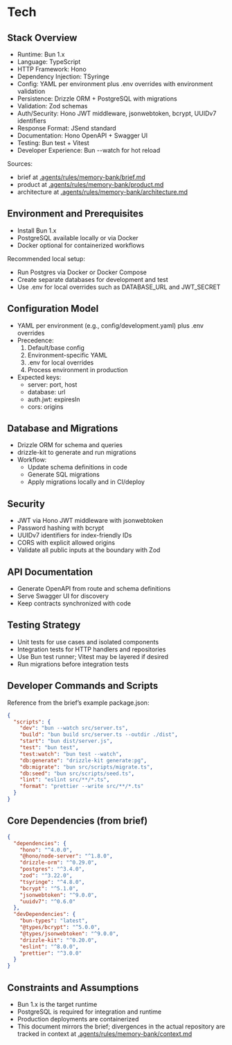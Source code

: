 # Tech

## Stack Overview
- Runtime: Bun 1.x
- Language: TypeScript
- HTTP Framework: Hono
- Dependency Injection: TSyringe
- Config: YAML per environment plus .env overrides with environment validation
- Persistence: Drizzle ORM + PostgreSQL with migrations
- Validation: Zod schemas
- Auth/Security: Hono JWT middleware, jsonwebtoken, bcrypt, UUIDv7 identifiers
- Response Format: JSend standard
- Documentation: Hono OpenAPI + Swagger UI
- Testing: Bun test + Vitest
- Developer Experience: Bun --watch for hot reload

Sources:
- brief at [.agents/rules/memory-bank/brief.md](.agents/rules/memory-bank/brief.md)
- product at [.agents/rules/memory-bank/product.md](.agents/rules/memory-bank/product.md)
- architecture at [.agents/rules/memory-bank/architecture.md](.agents/rules/memory-bank/architecture.md)

## Environment and Prerequisites
- Install Bun 1.x
- PostgreSQL available locally or via Docker
- Docker optional for containerized workflows

Recommended local setup:
- Run Postgres via Docker or Docker Compose
- Create separate databases for development and test
- Use .env for local overrides such as DATABASE_URL and JWT_SECRET

## Configuration Model
- YAML per environment (e.g., config/development.yaml) plus .env overrides
- Precedence:
  1. Default/base config
  2. Environment-specific YAML
  3. .env for local overrides
  4. Process environment in production
- Expected keys:
  - server: port, host
  - database: url
  - auth.jwt: expiresIn
  - cors: origins

## Database and Migrations
- Drizzle ORM for schema and queries
- drizzle-kit to generate and run migrations
- Workflow:
  - Update schema definitions in code
  - Generate SQL migrations
  - Apply migrations locally and in CI/deploy

## Security
- JWT via Hono JWT middleware with jsonwebtoken
- Password hashing with bcrypt
- UUIDv7 identifiers for index-friendly IDs
- CORS with explicit allowed origins
- Validate all public inputs at the boundary with Zod

## API Documentation
- Generate OpenAPI from route and schema definitions
- Serve Swagger UI for discovery
- Keep contracts synchronized with code

## Testing Strategy
- Unit tests for use cases and isolated components
- Integration tests for HTTP handlers and repositories
- Use Bun test runner; Vitest may be layered if desired
- Run migrations before integration tests

## Developer Commands and Scripts
Reference from the brief’s example package.json:

```json
{
  "scripts": {
    "dev": "bun --watch src/server.ts",
    "build": "bun build src/server.ts --outdir ./dist",
    "start": "bun dist/server.js",
    "test": "bun test",
    "test:watch": "bun test --watch",
    "db:generate": "drizzle-kit generate:pg",
    "db:migrate": "bun src/scripts/migrate.ts",
    "db:seed": "bun src/scripts/seed.ts",
    "lint": "eslint src/**/*.ts",
    "format": "prettier --write src/**/*.ts"
  }
}
```

## Core Dependencies (from brief)
```json
{
  "dependencies": {
    "hono": "^4.0.0",
    "@hono/node-server": "^1.8.0",
    "drizzle-orm": "^0.29.0",
    "postgres": "^3.4.0",
    "zod": "^3.22.0",
    "tsyringe": "^4.8.0",
    "bcrypt": "^5.1.0",
    "jsonwebtoken": "^9.0.0",
    "uuidv7": "^0.6.0"
  },
  "devDependencies": {
    "bun-types": "latest",
    "@types/bcrypt": "^5.0.0",
    "@types/jsonwebtoken": "^9.0.0",
    "drizzle-kit": "^0.20.0",
    "eslint": "^8.0.0",
    "prettier": "^3.0.0"
  }
}
```

## Constraints and Assumptions
- Bun 1.x is the target runtime
- PostgreSQL is required for integration and runtime
- Production deployments are containerized
- This document mirrors the brief; divergences in the actual repository are tracked in context at [.agents/rules/memory-bank/context.md](.agents/rules/memory-bank/context.md)